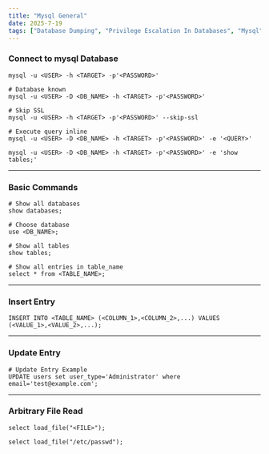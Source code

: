 ```yaml
---
title: "Mysql General"
date: 2025-7-19
tags: ["Database Dumping", "Privilege Escalation In Databases", "Mysql", "Database"]
---
```


### Connect to mysql Database

```console
mysql -u <USER> -h <TARGET> -p'<PASSWORD>'
```

```console
# Database known
mysql -u <USER> -D <DB_NAME> -h <TARGET> -p'<PASSWORD>'
```

```console
# Skip SSL
mysql -u <USER> -h <TARGET> -p'<PASSWORD>' --skip-ssl
```

```console
# Execute query inline
mysql -u <USER> -D <DB_NAME> -h <TARGET> -p'<PASSWORD>' -e '<QUERY>'
```

```console {class="sample-code"}
mysql -u <USER> -D <DB_NAME> -h <TARGET> -p'<PASSWORD>' -e 'show tables;'
```

---

### Basic Commands

```console
# Show all databases
show databases;
```

```console
# Choose database
use <DB_NAME>;
```

```console
# Show all tables
show tables;
```

```console
# Show all entries in table_name
select * from <TABLE_NAME>;
```

---

### Insert Entry

```console
INSERT INTO <TABLE_NAME> (<COLUMN_1>,<COLUMN_2>,...) VALUES (<VALUE_1>,<VALUE_2>,...);
```

---

### Update Entry

```console
# Update Entry Example
UPDATE users set user_type='Administrator' where email='test@example.com';
```

---

### Arbitrary File Read

```console
select load_file("<FILE>");
```

```console {class="sample-code"}
select load_file("/etc/passwd");
```